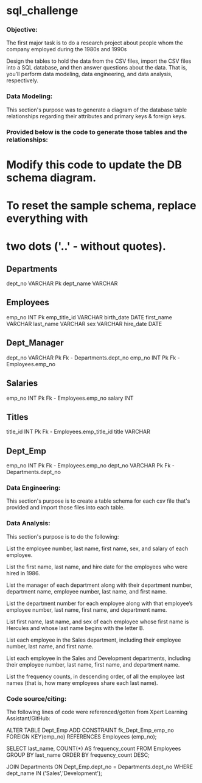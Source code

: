 # sql_challenge

### Objective:

The first major task is to do a research project about people whom the company employed during the 1980s and 1990s

Design the tables to hold the data from the CSV files, import the CSV files into a SQL database, and then answer questions about the data. That is, you’ll perform data modeling, data engineering, and data analysis, respectively.

### Data Modeling:

This section's purpose was to generate a diagram of the database table relationships regarding their attributes and primary keys & foreign keys.

### Provided below is the code to generate those tables and the relationships:

# Modify this code to update the DB schema diagram.
# To reset the sample schema, replace everything with
# two dots ('..' - without quotes).

Departments
-
dept_no VARCHAR Pk
dept_name VARCHAR

Employees
-
emp_no INT Pk
emp_title_id VARCHAR
birth_date DATE
first_name VARCHAR
last_name VARCHAR
sex VARCHAR
hire_date DATE

Dept_Manager
-
dept_no VARCHAR Pk Fk - Departments.dept_no
emp_no INT Pk Fk - Employees.emp_no


Salaries
-
emp_no INT Pk Fk - Employees.emp_no
salary INT


Titles
-
title_id INT Pk Fk - Employees.emp_title_id
title VARCHAR


Dept_Emp
-
emp_no INT Pk Fk - Employees.emp_no
dept_no VARCHAR Pk Fk - Departments.dept_no

### Data Engineering:

This section's purpose is to create a table schema for each csv file that's provided and import those files into each table.

### Data Analysis:

This section's purpose is to do the following:

List the employee number, last name, first name, sex, and salary of each employee.

List the first name, last name, and hire date for the employees who were hired in 1986.

List the manager of each department along with their department number, department name, employee number, last name, and first name.

List the department number for each employee along with that employee’s employee number, last name, first name, and department name.

List first name, last name, and sex of each employee whose first name is Hercules and whose last name begins with the letter B.

List each employee in the Sales department, including their employee number, last name, and first name.

List each employee in the Sales and Development departments, including their employee number, last name, first name, and department name.

List the frequency counts, in descending order, of all the employee last names (that is, how many employees share each last name).

### Code source/citing:

The following lines of code were referenced/gotten from Xpert Learning Assistant/GitHub:

ALTER TABLE Dept_Emp ADD CONSTRAINT fk_Dept_Emp_emp_no FOREIGN KEY(emp_no)
REFERENCES Employees (emp_no);

SELECT last_name, COUNT(*) AS frequency_count
FROM Employees
GROUP BY last_name
ORDER BY frequency_count DESC;

JOIN Departments ON Dept_Emp.dept_no = Departments.dept_no
WHERE dept_name IN ('Sales','Development');



